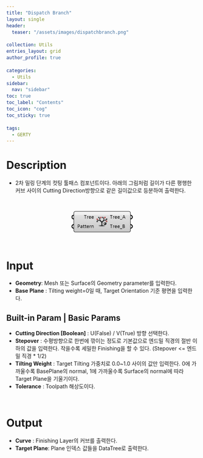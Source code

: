 ```yaml
---
title: "Dispatch Branch"
layout: single
header:
  teaser: "/assets/images/dispatchbranch.png"

collection: Utils
entries_layout: grid
author_profile: true

categories:
  - Utils
sidebar:
  nav: "sidebar"
toc: true
toc_label: "Contents"
toc_icon: "cog"
toc_sticky: true

tags: 
  - GERTY
---
```

# Description

* 2차 밀링 단계의 컷팅 툴패스 컴포넌트이다.
아래의 그림처럼 길이가 다른 평행한 커브 사이의 Cutting Direction방향으로 같은 길이값으로 등분하여 출력한다.
<br>

<p align="center">  <img src="/assets/images/dispatchbranch.png" align="center" width="32%"></p>

<br>

# Input

* **Geometry**: Mesh 또는 Surface의 Geometry parameter를 입력한다.
* **Base Plane** : Tilting weight=0일 때, Target Orientation 기준 평면을 입력한다.

## Built-in Param | Basic Params

* **Cutting Direction [Boolean]** : U(False) / V(True) 방향  선택한다.
* **Stepover** : 수평방향으로 한번에 깎이는 정도로 기본값으로 엔드밀 직경의 절반 이하의 값을 입력한다.
작을수록 세밀한 Finishing을 할 수 있다. (Stepover <= 엔드밀 직경 * 1/2)
* **Tilting Weight** : Target Tilting 가중치로 0.0~1.0 사이의 값만 입력한다.  0에 가까울수록 BasePlane의 normal, 1에 가까울수록 Surface의 normal에 따라 Target Plane을 기울기이다.
* **Tolerance** : Toolpath 해상도이다.

<br>

# Output

* **Curve** : Finishing Layer의 커브를 출력한다.
* **Target Plane**: Plane 인덱스 값들을 DataTree로 출력한다.